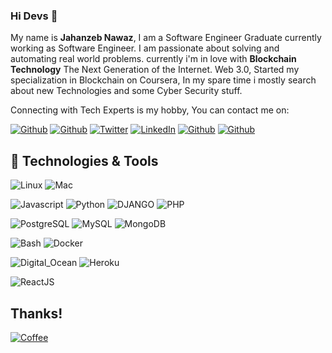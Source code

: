 <!-- [logo]

[logo]: https://github.com/adam-p/markdown-here/raw/master/src/common/images/icon48.png -->

### Hi Devs 👋

My name is **Jahanzeb Nawaz**, I am a Software Engineer Graduate currently working as Software Engineer. I am passionate about solving and automating real world problems. currently i'm in love with **Blockchain Technology** The Next Generation of the Internet. Web 3.0, Started my specialization in Blockchain on Coursera, In my spare time i mostly search about new Technologies and some Cyber Security stuff.
 
 Connecting with Tech Experts is my hobby, You can contact me on:

[![Github](https://img.shields.io/badge/Instagram-E4405F?style=for-the-badge&logo=instagram&logoColor=white)](https://instagram.com/programmer_py)
[![Github](https://img.shields.io/badge/Instagram-E4405F?style=for-the-badge&logo=instagram&logoColor=white)](https://instagram.com/jahanzeb_jk)
[![Twitter](https://img.shields.io/badge/Twitter-1DA1F2?style=for-the-badge&logo=twitter&logoColor=white&label=)](https://twitter.com/jahanzeb__jk)
[![LinkedIn](https://img.shields.io/badge/LinkedIn-0077B5?style=for-the-badge&logo=linkedin&logoColor=white)](https://www.linkedin.com/in/jahanzeb-nawaz/)
[![Github](https://img.shields.io/badge/GitHub-100000?style=for-the-badge&logo=github&logoColor=white)](https://github.com/jahanzebnawaz/)
[![Github](https://img.shields.io/badge/Gmail-D14836?style=for-the-badge&logo=gmail&logoColor=white)](mailto:mr.njahanzeb@gmail.com)



## 🔧 Technologies & Tools

![Linux](https://img.shields.io/badge/OS-Linux-informational?style=flat&logo=linux&logoColor=white&color=2bbc8a)
![Mac](https://img.shields.io/badge/OS-Mac-informational?style=flat&logo=macos&logoColor=white&color=2bbc8a)

![Javascript](https://img.shields.io/badge/Code-JavaScript-informational?style=flat&logo=javascript&logoColor=white&color=FF6666)
![Python](https://img.shields.io/badge/Code-Python-informational?style=flat&logo=python&logoColor=white&color=FF6666)
![DJANGO](https://img.shields.io/badge/Code-DJANGO-informational?style=flat&logo=django&logoColor=white&color=FF6666)
![PHP](https://img.shields.io/badge/Code-PHP-informational?style=flat&logo=php&logoColor=white&color=FF6666)

![PostgreSQL](https://img.shields.io/badge/DB-PostgreSQL-informational?style=flat&logo=postgresql&logoColor=white&color=668AFF)
![MySQL](https://img.shields.io/badge/DB-MySQL-informational?style=flat&logo=mysql&logoColor=white&color=668AFF)
![MongoDB](https://img.shields.io/badge/DB-MongoDB-informational?style=flat&logo=mongodb&logoColor=white&color=668AFF)


![Bash](https://img.shields.io/badge/Shell-Bash-informational?style=flat&logo=gnu-bash&logoColor=white&color=FFFC66)
![Docker](https://img.shields.io/badge/Tools-Docker-informational?style=flat&logo=docker&logoColor=white&color=FFFC66)


![Digital_Ocean](https://img.shields.io/badge/Cloud-Digital_Ocean-informational?style=flat&logo=digitalocean&logoColor=white&color=2bbc8a)
![Heroku](https://img.shields.io/badge/Cloud-Heroku-informational?style=flat&logo=heroku&logoColor=white&color=2bbc8a)


![ReactJS](https://img.shields.io/badge/Code-ReactJS-informational?style=flat&logo=react&logoColor=white&color=FF66EF)



## Thanks!
 [![Coffee](https://img.shields.io/badge/Buy_Me_A_Coffee-FFDD00?style=for-the-badge&logo=buy-me-a-coffee&logoColor=black)](https://bscscan.com/address/0x3904986cf3db25b13466b687ebff8c75a560853b)

<!-- 
## &#x1f4c8; GitHub Stats

<a href="https://github.com/jahanzebnawaz/jahanzebnawaz">
  <img align="center" src="https://github-readme-stats.vercel.app/api/top-langs/?username=jahanzebnawaz&title_color=ffffff&text_color=c9cacc&icon_color=2bbc8a&bg_color=0F0202&langs_count=3" />
</a>

<a href="https://github.com/jahanzebnawaz/jahanzebnawaz">
  <img align="center" src="https://github-readme-stats.vercel.app/api?username=jahanzebnawaz&show_icons=true&line_height=27&count_private=true&title_color=ffffff&text_color=c9cacc&icon_color=2bbc8a&bg_color=0F0202&hide=stars" alt="Nazar's GitHub Stats" />
</a>

<br/>
<br/>

-->
